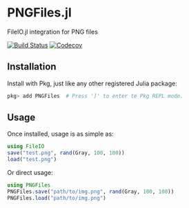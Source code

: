 # PNGFiles.jl

FileIO.jl integration for PNG files

[![Build Status](https://travis-ci.com/JuliaIO/PNGFiles.jl.svg?branch=master)](https://travis-ci.com/JuliaIO/PNGFiles.jl)
[![Codecov](https://codecov.io/gh/JuliaIO/PNGFiles.jl/branch/master/graph/badge.svg)](https://codecov.io/gh/JuliaIO/PNGFiles.jl)

## Installation

Install with Pkg, just like any other registered Julia package:

```jl
pkg> add PNGFiles  # Press ']' to enter te Pkg REPL mode.
```

## Usage

Once installed, usage is as simple as:

```jl
using FileIO
save("test.png", rand(Gray, 100, 100))
load("test.png")
```

Or direct usage:
```jl
using PNGFiles
PNGFiles.save("path/to/img.png", rand(Gray, 100, 100))
PNGFiles.load("path/to/img.png")
```
